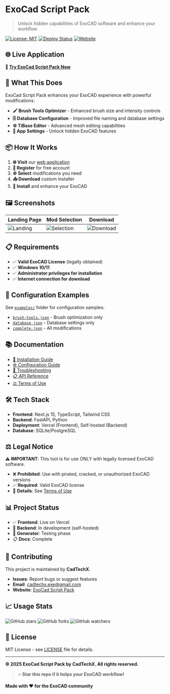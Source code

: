 # ExoCad Script Pack

> Unlock hidden capabilities of ExoCAD software and enhance your workflow

[![License: MIT](https://img.shields.io/badge/License-MIT-yellow.svg)](https://opensource.org/licenses/MIT)
[![Deploy Status](https://img.shields.io/github/deployments/cadtechx89/exocad-script-pack/production?label=vercel&logo=vercel)](https://github.com/cadtechx89/exocad-script-pack/deployments)
[![Website](https://img.shields.io/website?url=https%3A%2F%2Fexocad-script-pack.vercel.app)](https://exocad-script-pack.vercel.app)

## 🌐 Live Application

**🚀 [Try ExoCad Script Pack Now](https://exocad-script-pack.vercel.app)**

## 🎯 What This Does

ExoCad Script Pack enhances your ExoCAD experience with powerful modifications:

- **🖌️ Brush Tools Optimizer** - Enhanced brush size and intensity controls
- **🗄️ Database Configuration** - Improved file naming and database settings  
- **⚙️ TiBase Editor** - Advanced mesh editing capabilities
- **🔧 App Settings** - Unlock hidden ExoCAD features

## 📦 How It Works

1. **🌐 Visit** our [web application](https://exocad-script-pack.vercel.app)
2. **📝 Register** for free account
3. **⚙️ Select** modifications you need
4. **📥 Download** custom installer
5. **🚀 Install** and enhance your ExoCAD

## 🖼️ Screenshots

| Landing Page | Mod Selection | Download |
|--------------|---------------|----------|
| ![Landing](docs/images/landing.png) | ![Selection](docs/images/selection.png) | ![Download](docs/images/download.png) |

## 📋 Requirements

- ✅ **Valid ExoCAD License** (legally obtained)
- ✅ **Windows 10/11**
- ✅ **Administrator privileges for installation**
- ✅ **Internet connection for download**

## 🔧 Configuration Examples

See [`examples/`](./examples/) folder for configuration samples:

- [`brush-tools.json`](./examples/brush-tools.json) - Brush optimization only
- [`database.json`](./examples/database.json) - Database settings only
- [`complete.json`](./examples/complete.json) - All modifications

## 📚 Documentation

- [📖 Installation Guide](./docs/installation.md)
- [⚙️ Configuration Guide](./docs/configuration.md)  
- [🔧 Troubleshooting](./docs/troubleshooting.md)
- [📋 API Reference](./docs/api.md)
- [⚖️ Terms of Use](./docs/terms.md)

## 🛠️ Tech Stack

- **Frontend**: Next.js 15, TypeScript, Tailwind CSS
- **Backend**: FastAPI, Python
- **Deployment**: Vercel (Frontend), Self-hosted (Backend)
- **Database**: SQLite/PostgreSQL

## ⚖️ Legal Notice

**⚠️ IMPORTANT**: This tool is for use ONLY with legally licensed ExoCAD software.

- ❌ **Prohibited**: Use with pirated, cracked, or unauthorized ExoCAD versions
- ✅ **Required**: Valid ExoCAD license
- 📄 **Details**: See [Terms of Use](./docs/terms.md)

## 📊 Project Status

- ✅ **Frontend**: Live on Vercel
- 🔄 **Backend**: In development (self-hosted)
- 🔄 **Generator**: Testing phase
- 📋 **Docs**: Complete

## 🤝 Contributing

This project is maintained by **CadTechX**. 

- **Issues**: Report bugs or suggest features
- **Email**: cadtechx.exe@gmail.com
- **Website**: [ExoCad Script Pack](https://exocad-script-pack.vercel.app)

## 📈 Usage Stats

![GitHub stars](https://img.shields.io/github/stars/cadtechx89/exocad-script-pack?style=social)
![GitHub forks](https://img.shields.io/github/forks/cadtechx89/exocad-script-pack?style=social)
![GitHub watchers](https://img.shields.io/github/watchers/cadtechx89/exocad-script-pack?style=social)

## 📄 License

MIT License - see [LICENSE](LICENSE) file for details.

---

**© 2025 ExoCad Script Pack by CadTechX. All rights reserved.**

> ⭐ **Star this repo if it helps your ExoCAD workflow!**

**Made with ❤️ for the ExoCAD community**
